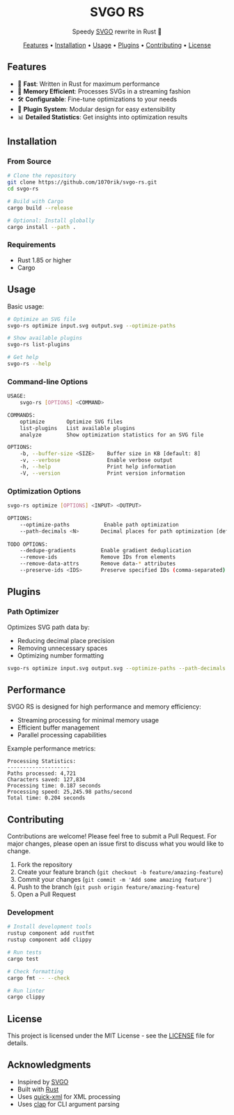 <h1 align="center">SVGO RS</h1>

<p align="center">Speedy <a href="https://github.com/svg/svgo">SVGO</a> rewrite in Rust 🦀</p>

<p align="center">
  <a href="#features">Features</a> •
  <a href="#installation">Installation</a> •
  <a href="#usage">Usage</a> •
  <a href="#plugins">Plugins</a> •
  <a href="#contributing">Contributing</a> •
  <a href="#license">License</a>
</p>

## Features

- 🚀 **Fast**: Written in Rust for maximum performance
- 🔧 **Memory Efficient**: Processes SVGs in a streaming fashion
- 🛠 **Configurable**: Fine-tune optimizations to your needs
- 🔌 **Plugin System**: Modular design for easy extensibility
- 📊 **Detailed Statistics**: Get insights into optimization results

## Installation

### From Source

```bash
# Clone the repository
git clone https://github.com/1070rik/svgo-rs.git
cd svgo-rs

# Build with Cargo
cargo build --release

# Optional: Install globally
cargo install --path .
```

### Requirements

- Rust 1.85 or higher
- Cargo

## Usage

Basic usage:

```bash
# Optimize an SVG file
svgo-rs optimize input.svg output.svg --optimize-paths

# Show available plugins
svgo-rs list-plugins

# Get help
svgo-rs --help
```

### Command-line Options

```bash
USAGE:
    svgo-rs [OPTIONS] <COMMAND>

COMMANDS:
    optimize       Optimize SVG files
    list-plugins   List available plugins
    analyze        Show optimization statistics for an SVG file

OPTIONS:
    -b, --buffer-size <SIZE>    Buffer size in KB [default: 8]
    -v, --verbose               Enable verbose output
    -h, --help                  Print help information
    -V, --version               Print version information
```

### Optimization Options

```bash
svgo-rs optimize [OPTIONS] <INPUT> <OUTPUT>

OPTIONS:
    --optimize-paths           Enable path optimization
    --path-decimals <N>       Decimal places for path optimization [default: 2]
    
TODO OPTIONS:
    --dedupe-gradients        Enable gradient deduplication
    --remove-ids              Remove IDs from elements
    --remove-data-attrs       Remove data-* attributes
    --preserve-ids <IDS>      Preserve specified IDs (comma-separated)
```

## Plugins

### Path Optimizer
Optimizes SVG path data by:
- Reducing decimal place precision
- Removing unnecessary spaces
- Optimizing number formatting

```bash
svgo-rs optimize input.svg output.svg --optimize-paths --path-decimals 2
```

## Performance

SVGO RS is designed for high performance and memory efficiency:
- Streaming processing for minimal memory usage
- Efficient buffer management
- Parallel processing capabilities

Example performance metrics:
```
Processing Statistics:
--------------------
Paths processed: 4,721
Characters saved: 127,834
Processing time: 0.187 seconds
Processing speed: 25,245.98 paths/second
Total time: 0.204 seconds
```

## Contributing

Contributions are welcome! Please feel free to submit a Pull Request. For major changes, please open an issue first to discuss what you would like to change.

1. Fork the repository
2. Create your feature branch (`git checkout -b feature/amazing-feature`)
3. Commit your changes (`git commit -m 'Add some amazing feature'`)
4. Push to the branch (`git push origin feature/amazing-feature`)
5. Open a Pull Request

### Development

```bash
# Install development tools
rustup component add rustfmt
rustup component add clippy

# Run tests
cargo test

# Check formatting
cargo fmt -- --check

# Run linter
cargo clippy
```

## License

This project is licensed under the MIT License - see the [LICENSE](LICENSE) file for details.

## Acknowledgments

- Inspired by [SVGO](https://github.com/svg/svgo)
- Built with [Rust](https://www.rust-lang.org/)
- Uses [quick-xml](https://github.com/tafia/quick-xml) for XML processing
- Uses [clap](https://github.com/clap-rs/clap) for CLI argument parsing
